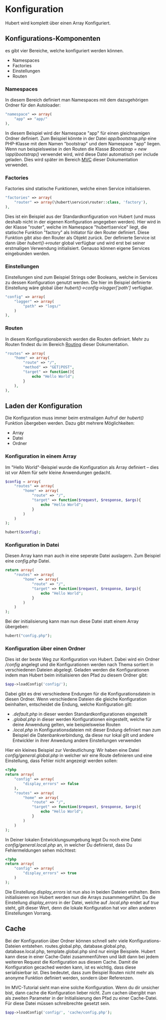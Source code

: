 # Konfiguration

Hubert wird komplett über einen Array Konfiguriert.

## Konfigurations-Komponenten

es gibt vier Bereiche, welche konfiguriert werden können.
- Namespaces
- Factories
- Einstellungen
- Routen

### Namespaces

In diesem Bereich definiert man Namespaces mit dem dazugehörigen Ordner für den Autoloader:

```php
"namespace" => array(
    "app" => "app/"
),
```

In diesem Beispiel wird der Namespace "app" für einen gleichnamigen Ordner definiert. Zum Beispiel könnte in der Datei _app/bootstrap.php_ eine PHP-Klasse mit dem Namen "bootstrap" und dem Namespace "app" liegen. Wenn nun beispielsweise in den Routen die Klasse  _$bootstrap = new \app\bootstrap()_ verwendet wird, wird diese Datei automatisch per include geladen. Dies wird später im Bereich [MVC](/de/dokumentation/mvc-tutorial/start) dieser Dokumentation verwendet.

### Factories

Factories sind statische Funktionen, welche einen Service initialisieren.
```php
"factories" => array(
    "router" => array(\hubert\service\router::class, 'factory'),
),
```
Dies ist ein Beispiel aus der Standardkonfiguration von Hubert (und muss deshalb nicht in der eigenen Konfiguration angegeben werden). Hier wird in der Klasse "router", welche im Namespace "hubert\service" liegt, die statische Funktion "factory" als Initiator für den Router definiert. Diese Funktion gibt also den Router als Objekt zurück. Der definierte Service ist dann über _hubert()->router_ global verfügbar und wird erst bei seiner erstmaligen Verwendung initialisiert. Genauso können eigene Services eingebunden werden.

### Einstellungen

Einstellungen sind zum Beispiel Strings oder Booleans, welche in Services zu dessen Konfiguration genutzt werden. Die hier im Beispiel definierte Einstellung wäre global über _hubert()->config->logger['path']_ verfügbar.

```php
"config" => array(
    "logger" => array(
        "path" => "logs/"
    )
),
```

### Routen

In diesem Konfigurationsbereich werden die Routen definiert. Mehr zu Routen findest du im Bereich [Routing](/de/dokumentation/mvc-tutorial/routing) dieser Dokumentation.
```php
"routes" => array(
    "home" => array(
        "route" => "/",
        "method" => "GET|POST",
        "target" => function(){
            echo "Hello World";
        }
    ),
),
```

## Laden der Konfiguration

Die Konfiguration muss immer beim erstmaligen Aufruf der _hubert()_ Funktion übergeben werden. Dazu gibt mehrere Möglichkeiten:
- Array
- Datei
- Ordner

### Konfiguration in einem Array

Im "Hello World"-Beispiel wurde die Konfiguration als Array definiert – dies ist vor Allem für sehr kleine Anwendungen gedacht.
```php
$config = array(
    "routes" => array(
        "home" => array(
            "route" => "/", 
            "target" => function($request, $response, $args){
                echo "Hello World";
            }
        )
    )
);

hubert($config);
```


### Konfiguration in Datei
Diesen Array kann man auch in eine seperate Datei auslagern. Zum Beispiel eine _config.php_ Datei.
```php
return array(
    "routes" => array(
        "home" => array(
            "route" => "/", 
            "target" => function($request, $response, $args){
                echo "Hello World";
            }
        )
    )
);
```

Bei der initialisierung kann man nun diese Datei statt einem Array übergeben:
```php
hubert("config.php");
```


### Konfiguration über einen Ordner

Dies ist der beste Weg zur Konfiguration von Hubert. Dabei wird ein Ordner _/config_ angelegt und die Konfigurationen werden nach Thema sortiert in verschiedenen Dateien abgelegt. Geladen werden die Konfigurationen indem man Hubert beim initialisieren den Pfad zu diesem Ordner gibt:
```php
$app->loadConfig('config/');
```    

Dabei gibt es drei verschiedene Endungen für die Konfigurationsdatein in diesen Ordner. Wenn verschiedene Dateien die gleiche Konfiguration beinhalten, entscheidet die Endung, welche Konfiguration gilt:
- _.default.php_ in dieser werden Standardkonfigurationen eingestellt
- _.global.php_ in dieser werden Konfigurationen eingestellt, welche für deine Anwendung gelten, wie beispielsweise Routen
- _.local.php_ in Konfigurationsdateien mit dieser Endung definiert man zum Beispiel die Datenbankverbindung, da diese nur lokal gilt und andere Entwickler in ihrer Anwedung andere Einstellungen verwenden

Hier ein kleines Beispiel zur Verdeutlichung: Wir haben eine Datei _config/general.global.php_ in welcher wir eine Route definieren und eine Einstellung, dass Fehler nicht angezeigt werden sollen:
```php
<?php
return array(
    "config" => array(
        "display_errors" => false
    ),
    "routes" => array(
        "home" => array(
            "route" => "/", 
            "target" => function($request, $response, $args){
                echo "Hello World";
            }
        )
    )
);
```

In Deiner lokalen Entwicklungsumgebung legst Du noch eine Datei _config/general.local.php_ an, in welcher Du definierst, dass Du Fehlermeldungen sehen möchtest:
```php
<?php
return array(
    "config" => array(
        "display_errors" => true
    )
);
```

Die Einstellung _display\_errors_ ist nun also in beiden Dateien enthalten. Beim initialisieren von Hubert werden nun die Arrays zusammengeführt. Da die Einstellung _display\_errors_ in der Datei, welche auf _.local.php_ endet auf _true_ steht, gilt dieser Wert, denn die lokale Konfiguration hat vor allen anderen Einstellungen Vorrang.

## Cache

Bei der Konfiguration über Ordner können schnell sehr viele Konfigurations-Dateien entstehen. routes.global.php, database.global.php, database.local.php, template.global.php sind nur einige Beispiele. Hubert kann diese in einer Cache-Datei zusammenführen und lädt dann bei jedem weiteren Request die Konfiguration aus diesem Cache. Damit die Konfiguration gecached werden kann, ist es wichtig, dass diese serialisierbar ist. Dies bedeutet, dass zum Beispiel Routen nicht mehr als anonyme Funktion definiert werden, sondern über Referenzen.

Im MVC-Tutorial sieht man eine solche Konfiguration. Wenn du dir unsicher bist, dann cache die Konfiguration lieber nicht. Zum cachen übergibt man als zweiten Parameter in der Initialisierung den Pfad zu einer Cache-Datei. Für diese Datei müssen schreibrechte gesetzt sein.

```php
$app->loadConfig('config/', 'cache/config.php');
```   